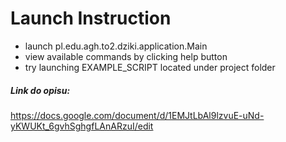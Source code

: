 # Launch Instruction

* launch pl.edu.agh.to2.dziki.application.Main
* view available commands by clicking help button
* try launching EXAMPLE_SCRIPT located under project folder

##### Link do opisu:
https://docs.google.com/document/d/1EMJtLbAl9lzvuE-uNd-yKWUKt_6gvhSghgfLAnARzuI/edit